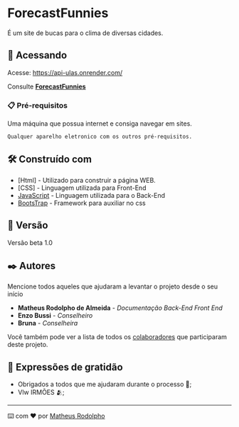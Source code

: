 # ForecastFunnies

É um site de bucas para o clima de diversas cidades.

## 🚀 Acessando

Acesse: https://api-ulas.onrender.com/

Consulte **[ForecastFunnies](#-https://api-ulas.onrender.com/)**

### 📋 Pré-requisitos

Uma máquina que possua internet e consiga navegar em sites.

```
Qualquer aparelho eletronico com os outros pré-requisitos.
```

## 🛠️ Construído com

* [Html] - Utilizado para construir a página WEB.
* [CSS] - Linguagem utilizada para Front-End
* [JavaScript](https://www.javascript.com/) - Linguagem utilizada para o Back-End
* [BootsTrap](https://getbootstrap.com/) - Framework para auxiliar no css

## 📌 Versão

Versão beta 1.0

## ✒️ Autores

Mencione todos aqueles que ajudaram a levantar o projeto desde o seu início

* **Matheus Rodolpho de Almeida** - *Documentação* *Back-End* *Front End*
* **Enzo Bussi** - *Conselheiro*
* **Bruna** - *Conselheira*

Você também pode ver a lista de todos os [colaboradores](https://github.com/usuario/projeto/colaboradores) que participaram deste projeto.

## 🎁 Expressões de gratidão

* Obrigados a todos que me ajudaram durante o processo 📢;
* Vlw IRMÕES 🫂;


---
⌨️ com ❤️ por [Matheus Rodolpho](https://github.com/MatheusRph) 